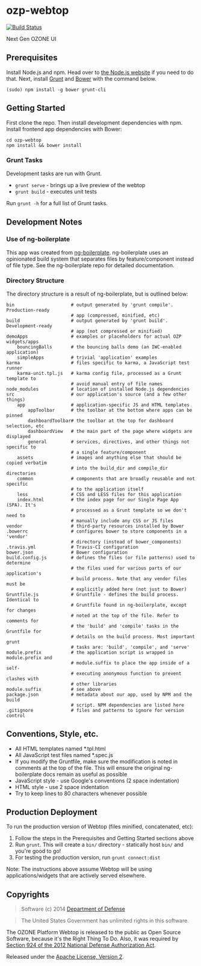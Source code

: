 # ozp-webtop

[![Build Status](https://travis-ci.org/ozone-development/ozp-webtop.svg?branch=master)](https://travis-ci.org/ozone-development/ozp-webtop)

Next Gen OZONE UI

## Prerequisites
Install Node.js and npm. Head over to [the Node.js website](http://nodejs.org/) 
if you need to do that.
Next, install [Grunt](http://gruntjs.com/) and [Bower](http://bower.io/) with 
the command below.

    (sudo) npm install -g bower grunt-cli

## Getting Started
First clone the repo. Then install development dependencies with npm. Install 
frontend app dependencies with Bower:

    cd ozp-webtop
    npm install && bower install
    
### Grunt Tasks
Development tasks are run with Grunt. 

 - `grunt serve` - brings up a live preview of the webtop
 - `grunt build` - executes unit tests

Run `grunt -h` for a full list of Grunt tasks.

## Development Notes

### Use of ng-boilerplate
This app was created from [ng-boilerplate](https://github.com/ngbp/ngbp).
ng-boilerplate uses an opinionated build system that separates files by 
feature/component instead of file type. See the ng-boilerplate repo for detailed 
documentation.

### Directory Structure
The directory structure is a result of ng-boilerplate, but is outlined below: 

```
bin                     # output generated by 'grunt compile'. Production-ready
                        # app (compressed, minified, etc)
build                   # output generated by 'grunt build'. Development-ready
                        # app (not compressed or minified)
demoApps                # examples or placeholders for actual OZP widgets/apps
    bouncingBalls       # the bouncing balls demo (an IWC-enabled application)
    simpleApps          # trivial 'application' examples
karma                   # files specific to karma, a JavaScript test runner
    karma-unit.tpl.js   # karma config file, processed as a Grunt template to 
                        # avoid manual entry of file names
node_modules            # location of installed Node.js dependencies
src                     # our application's source (and a few other things)
    app                 # application-specific JS and HTML templates
        appToolbar      # the toolbar at the bottom where apps can be pinned
        dashboardToolbar# the toolbar at the top for dashboard selection, etc
        dashboardView   # the main part of the page where widgets are displayed
        general         # services, directives, and other things not specific to 
                        # a single feature/component
    assets              # images and anything else that should be copied verbatim
                        # into the build_dir and compile_dir directories
    common              # components that are broadly reusable and not specific
                        # to the application itself
    less                # CSS and LESS files for this application
    index.html          # the index page for our Single Page App (SPA). It's 
                        # processed as a Grunt template so we don't need to 
                        # manually include any CSS or JS files
vendor                  # third-party resources installed by Bower                      
.bowerrc                # configures bower to store components in a 'vendor' 
                        # directory (instead of bower_components)
.travis.yml             # Travis-CI configuration
bower.json              # Bower configuration
build.config.js         # defines the files (or file patterns) used to determine
                        # the files used for various parts of our application's 
                        # build process. Note that any vendor files must be 
                        # explicitly added here (not just to Bower)
Gruntfile.js            # Gruntfile - defines the build process. Identical to 
                        # Gruntfile found in ng-boilerplate, except for changes
                        # noted at the top of the file. Refer to comments for 
                        # the 'build' and 'compile' tasks in the Gruntfile for 
                        # details on the build process. Most important grunt 
                        # tasks are: 'build', 'compile', and 'serve'
module.prefix           # the application script is wrapped in module.prefix and
                        # module.suffix to place the app inside of a self-
                        # executing anonymous function to prevent clashes with 
                        # other libraries
module.suffix           # see above
package.json            # metadata about our app, used by NPM and the build 
                        # script. NPM dependencies are listed here
.gitignore              # files and patterns to ignore for version control
```

## Conventions, Style, etc.
* All HTML templates named *.tpl.html
* All JavaScript test files named *.spec.js
* If you modify the Gruntfile, make sure the modification is noted in comments at 
 the top of the file. This will ensure the original ng-boilerplate docs remain
 as useful as possible
* JavaScript style - use Google's conventions (2 space indentation)
* HTML style - use 2 space indentation 
* Try to keep lines to 80 characters whenever possible

## Production Deployment
To run the production version of Webtop (files minified, concatenated, etc):

1. Follow the steps in the Prerequisites and Getting Started sections above
2. Run ```grunt```. This will create a ```bin/``` directory - statically host
```bin/``` and you're good to go!
3. For testing the production version, run ```grunt connect:dist```

Note: The instructions above assume Webtop will be using applications/widgets
that are actively served elsewhere. 

## Copyrights
> Software (c) 2014 [Department of Defense](http://defense.gov/ "DoD")

> The United States Government has unlimited rights in this software.  
 
The OZONE Platform Webtop is released to the public as Open Source Software, because it's the Right Thing To Do. Also, it was required by [Section 924 of the 2012 National Defense Authorization Act](http://www.gpo.gov/fdsys/pkg/PLAW-112publ81/pdf/PLAW-112publ81.pdf "NDAA FY12").

Released under the [Apache License, Version 2](http://www.apache.org/licenses/LICENSE-2.0.html "Apache License v2").
